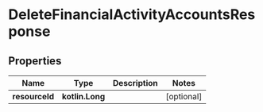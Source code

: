 
# DeleteFinancialActivityAccountsResponse

## Properties
| Name | Type | Description | Notes |
| ------------ | ------------- | ------------- | ------------- |
| **resourceId** | **kotlin.Long** |  |  [optional] |



